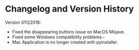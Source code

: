 Changelog and Version History
=========

Version 01122018:

- Fixed the disappearing buttons issue on MacOS Mojave.
- Fixed some Windows compatibility problems.-
- Mac Application is no longer created with pyinstaller.
 

